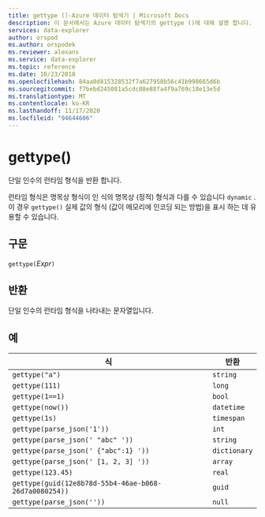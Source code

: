 ```yaml
---
title: gettype ()-Azure 데이터 탐색기 | Microsoft Docs
description: 이 문서에서는 Azure 데이터 탐색기의 gettype ()에 대해 설명 합니다.
services: data-explorer
author: orspod
ms.author: orspodek
ms.reviewer: alexans
ms.service: data-explorer
ms.topic: reference
ms.date: 10/23/2018
ms.openlocfilehash: 84aa0d815328532f7a627958b56c41b998665d6b
ms.sourcegitcommit: f7bebd245081a5cdc08e88fa4f9a769c18e13e5d
ms.translationtype: MT
ms.contentlocale: ko-KR
ms.lasthandoff: 11/17/2020
ms.locfileid: "94644606"
---
```

# <a name="gettype"></a>gettype()

단일 인수의 런타임 형식을 반환 합니다.

런타임 형식은 명목상 형식이 인 식의 명목상 (정적) 형식과 다를 수 있습니다 `dynamic` .이 경우 `gettype()` 실제 값의 형식 (값이 메모리에 인코딩 되는 방법)을 표시 하는 데 유용할 수 있습니다.

## <a name="syntax"></a>구문

`gettype(`*Expr*`)`

## <a name="returns"></a>반환

단일 인수의 런타임 형식을 나타내는 문자열입니다.

## <a name="examples"></a>예

|식                          |반환      |
|------------------------------------|-------------|
|`gettype("a")`                      |`string`     |
|`gettype(111)`                      |`long`       |
|`gettype(1==1)`                     |`bool`       |
|`gettype(now())`                    |`datetime`   |
|`gettype(1s)`                       |`timespan`   |
|`gettype(parse_json('1'))`           |`int`        |
|`gettype(parse_json(' "abc" '))`     |`string`     |
|`gettype(parse_json(' {"abc":1} '))` |`dictionary` | 
|`gettype(parse_json(' [1, 2, 3] '))` |`array`      |
|`gettype(123.45)`                   |`real`       |
|`gettype(guid(12e8b78d-55b4-46ae-b068-26d7a0080254))`|`guid`| 
|`gettype(parse_json(''))`            |`null`|
